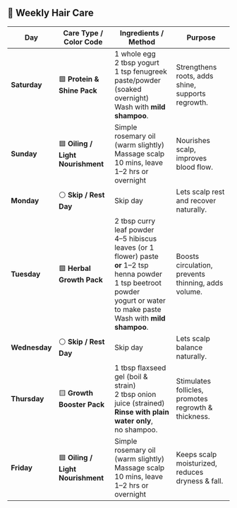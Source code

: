 ## 🌸 Weekly Hair Care

| Day           | Care Type / Color Code            | Ingredients / Method                                                                                                                                                                           | Purpose                                              |
| ------------- | --------------------------------- | ---------------------------------------------------------------------------------------------------------------------------------------------------------------------------------------------- | ---------------------------------------------------- |
| **Saturday**  | 🟩 **Protein & Shine Pack**       | 1 whole egg<br>2 tbsp yogurt<br>1 tsp fenugreek paste/powder (soaked overnight)<br>Wash with **mild shampoo**.                                                                                 | Strengthens roots, adds shine, supports regrowth.    |
| **Sunday**    | 🟦 **Oiling / Light Nourishment** | Simple rosemary oil (warm slightly) <br>Massage scalp 10 mins, leave 1–2 hrs or overnight                                                                                                      | Nourishes scalp, improves blood flow.                |
| **Monday**    | ⚪ **Skip / Rest Day**             | Skip day                                                                                                                                                                                       | Lets scalp rest and recover naturally.               |
| **Tuesday**   | 🟩 **Herbal Growth Pack**         | 2 tbsp curry leaf powder<br>4–5 hibiscus leaves (or 1 flower) paste <br>**or** 1–2 tsp henna powder <br>1 tsp beetroot powder <br>yogurt or water to make paste<br>Wash with **mild shampoo**. | Boosts circulation, prevents thinning, adds volume.  |
| **Wednesday** | ⚪ **Skip / Rest Day**             | Skip day                                                                                                                                                                                       | Lets scalp balance naturally.                        |
| **Thursday**  | 🟨 **Growth Booster Pack**        | 1 tbsp flaxseed gel (boil & strain) <br>2 tbsp onion juice (strained)<br>**Rinse with plain water only**, <br>no shampoo.                                                                      | Stimulates follicles, promotes regrowth & thickness. |
| **Friday**    | 🟦 **Oiling / Light Nourishment** | Simple rosemary oil (warm slightly) <br>Massage scalp 10 mins, leave 1–2 hrs or overnight                                                                                                      | Keeps scalp moisturized, reduces dryness & fall.     |
